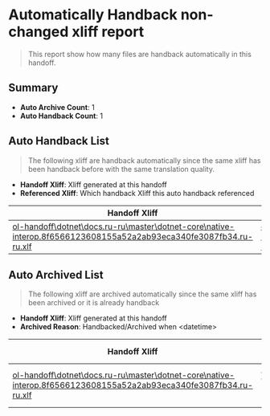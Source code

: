 # Automatically Handback non-changed xliff report
> This report show how many files are handback automatically in this handoff.

## Summary
* **Auto Archive Count**: 1
* **Auto Handback Count**: 1

## Auto Handback List
> The following xliff are handback automatically since the same xliff has been handback before with the same translation quality.

* **Handoff Xliff**: Xliff generated at this handoff
* **Referenced Xliff**: Which handback Xliff this auto handback referenced

| Handoff Xliff | Referenced Xliff | 
| --- | --- | 
| [ol-handoff\dotnet\docs.ru-ru\master\dotnet-core\native-interop.8f6566123608155a52a2ab93eca340fe3087fb34.ru-ru.xlf](https://github.com/dotnet/docs.handoff/blob/c23948db7bcf38a4db3116fa1594d5b64ff55b51/ol-handoff/dotnet/docs.ru-ru/master/dotnet-core/native-interop.8f6566123608155a52a2ab93eca340fe3087fb34.ru-ru.xlf) | [ol-handback\dotnet\docs.ru-ru\master\ht-p2\native-interop.8f6566123608155a52a2ab93eca340fe3087fb34.ru-ru.xlf](https://github.com/dotnet/docs.handback/blob/dbbebf479e19ee428f23855ddd3569201151a424/ol-handback/dotnet/docs.ru-ru/master/ht-p2/native-interop.8f6566123608155a52a2ab93eca340fe3087fb34.ru-ru.xlf) | 

## Auto Archived List
> The following xliff are archived automatically since the same xliff has been archived or it is already handback

* **Handoff Xliff**: Xliff generated at this handoff
* **Archived Reason**: Handbacked/Archived when &lt;datetime&gt;

| Handoff Xliff | Archived Reason | 
| --- | --- | 
| [ol-handoff\dotnet\docs.ru-ru\master\dotnet-core\native-interop.8f6566123608155a52a2ab93eca340fe3087fb34.ru-ru.xlf](https://github.com/dotnet/docs.handoff/blob/c23948db7bcf38a4db3116fa1594d5b64ff55b51/ol-handoff/dotnet/docs.ru-ru/master/dotnet-core/native-interop.8f6566123608155a52a2ab93eca340fe3087fb34.ru-ru.xlf) | Archived when 16/11/18 07:26 | 


